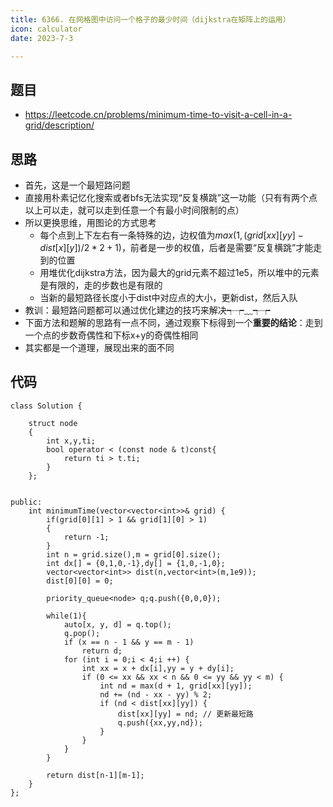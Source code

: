 ```yaml
---
title: 6366. 在网格图中访问一个格子的最少时间（dijkstra在矩阵上的运用）
icon: calculator
date: 2023-7-3

---
```

## 题目
- https://leetcode.cn/problems/minimum-time-to-visit-a-cell-in-a-grid/description/
## 思路
- 首先，这是一个最短路问题
- 直接用朴素记忆化搜索或者bfs无法实现“反复横跳”这一功能（只有有两个点以上可以走，就可以走到任意一个有最小时间限制的点）
- 所以更换思维，用图论的方式思考
  - 每个点到上下左右有一条特殊的边，边权值为$max( 1 , ( grid[ xx ][ yy ] - dist[ x ][ y ] ) / 2 * 2 + 1 )$，前者是一步的权值，后者是需要“反复横跳”才能走到的位置
  - 用堆优化dijkstra方法，因为最大的grid元素不超过1e5，所以堆中的元素是有限的，走的步数也是有限的
  - 当新的最短路径长度小于dist中对应点的大小，更新dist，然后入队
- 教训：最短路问题都可以通过优化建边的技巧来解决┭┮﹏┭┮
- 下面方法和题解的思路有一点不同，通过观察下标得到一个**重要的结论**：走到一个点的步数奇偶性和下标x+y的奇偶性相同
- 其实都是一个道理，展现出来的面不同
## 代码
```
class Solution {

    struct node
    {
        int x,y,ti;
        bool operator < (const node & t)const{
            return ti > t.ti;
        }
    };
    

public:
    int minimumTime(vector<vector<int>>& grid) {
        if(grid[0][1] > 1 && grid[1][0] > 1)
        {
            return -1;
        }
        int n = grid.size(),m = grid[0].size();
        int dx[] = {0,1,0,-1},dy[] = {1,0,-1,0};
        vector<vector<int>> dist(n,vector<int>(m,1e9));
        dist[0][0] = 0;

        priority_queue<node> q;q.push({0,0,0});
        
        while(1){
            auto[x, y, d] = q.top();
            q.pop();
            if (x == n - 1 && y == m - 1)
                return d;
            for (int i = 0;i < 4;i ++) {
                int xx = x + dx[i],yy = y + dy[i];
                if (0 <= xx && xx < n && 0 <= yy && yy < m) {
                    int nd = max(d + 1, grid[xx][yy]);
                    nd += (nd - xx - yy) % 2;
                    if (nd < dist[xx][yy]) {
                        dist[xx][yy] = nd; // 更新最短路
                        q.push({xx,yy,nd});
                    }
                }
            }
        }

        return dist[n-1][m-1];
    }
};
```